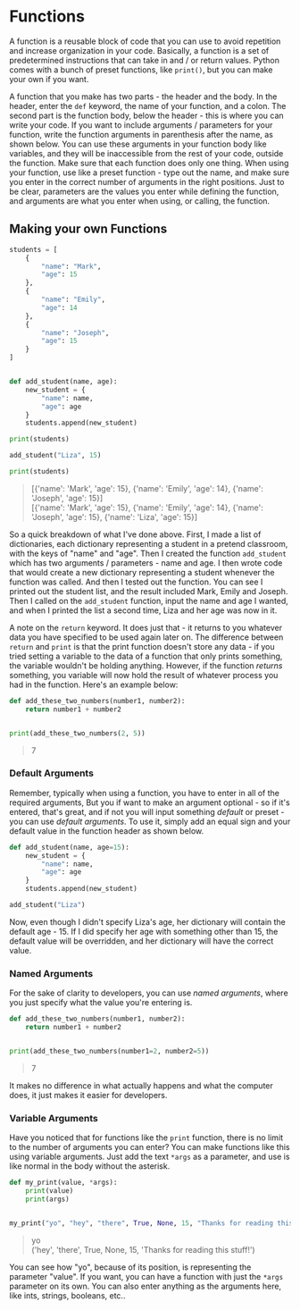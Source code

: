 # Functions

A function is a reusable block of code that you can use to avoid repetition and increase organization in your code. Basically, a function is a set of predetermined instructions that can take in and / or return values. Python comes with a bunch of preset functions, like `print()`, but you can make your own if you want.

A function that you make has two parts - the header and the body. In the header, enter the `def` keyword, the name of your function, and a colon. The second part is the function body, below the header - this is where you can write your code.  If you want to include arguments / parameters for your function, write the function arguments in parenthesis after the name, as shown below. You can use these arguments in your function body like variables, and they will be inaccessible from the rest of your code, outside the function. Make sure that each function does only one thing. When using your function, use like a preset function - type out the name, and make sure you enter in the correct number of arguments in the right positions. Just to be clear, parameters are the values you enter while defining the function, and arguments are what you enter when using, or calling, the function.
## Making your own Functions
```python
students = [
    {
        "name": "Mark",
        "age": 15
    },
    {
        "name": "Emily",
        "age": 14
    },
    {
        "name": "Joseph",
        "age": 15
    }
]


def add_student(name, age):
    new_student = {
        "name": name,
        "age": age
    }
    students.append(new_student)

print(students)

add_student("Liza", 15)

print(students)
```
>[{'name': 'Mark', 'age': 15}, {'name': 'Emily', 'age': 14}, {'name': 'Joseph', 'age': 15}] \
[{'name': 'Mark', 'age': 15}, {'name': 'Emily', 'age': 14}, {'name': 'Joseph', 'age': 15}, {'name': 'Liza', 'age': 15}]

So a quick breakdown of what I've done above. First, I made a list of dictionaries, each dictionary representing a student in a pretend classroom, with the keys of "name" and "age". Then I created the function `add_student` which has two arguments / parameters - name and age. I then wrote code that would create a new dictionary representing a student whenever the function was called. And then I tested out the function. You can see I printed out the student list, and the result included Mark, Emily and Joseph. Then I called on the `add_student` function, input the name and age I wanted, and when I printed the list a second time, Liza and her age was now in it. 


A note on the `return` keyword. It does just that - it returns to you whatever data you have specified to be used again later on. The difference between `return` and `print` is that the print function doesn't store any data - if you tried setting a variable to the data of a function that only prints something, the variable wouldn't be holding anything. However, if the function *returns* something, you variable will now hold the result of whatever process you had in the function. Here's an example below:

```python
def add_these_two_numbers(number1, number2):
    return number1 + number2


print(add_these_two_numbers(2, 5))
```
>7

### Default Arguments

Remember, typically when using a function, you have to enter in all of the required arguments, But you if want to make an argument optional - so if it's entered, that's great, and if not you will input something *default* or preset - you can use *default arguments*. To use it, simply add an equal sign and your default value in the function header as shown below.
```python
def add_student(name, age=15):
    new_student = {
        "name": name,
        "age": age
    }
    students.append(new_student)

add_student("Liza")
```

Now, even though I didn't specify Liza's age, her dictionary will contain the default age - 15. If I did specify her age with something other than 15, the default value will be overridden, and her dictionary will have the correct value. 

### Named Arguments

For the sake of clarity to developers, you can use *named arguments*, where you just specify what the value you're entering is. 

```python
def add_these_two_numbers(number1, number2):
    return number1 + number2


print(add_these_two_numbers(number1=2, number2=5))
```
>7

It makes no difference in what actually happens and what the computer does, it just makes it easier for developers. 

### Variable Arguments

Have you noticed that for functions like the `print` function, there is no limit to the number of arguments you can enter? You can make functions like this using variable arguments. Just add the text `*args` as a parameter, and use is like normal in the body without the asterisk.

```python
def my_print(value, *args):
    print(value)
    print(args)


my_print("yo", "hey", "there", True, None, 15, "Thanks for reading this stuff!")
```
>yo \
('hey', 'there', True, None, 15, 'Thanks for reading this stuff!') 

You can see how "yo", because of its position, is representing the parameter "value". If you want, you can have a function with just the  `*args` parameter on its own. You can also enter anything as the arguments here, like ints, strings, booleans, etc..